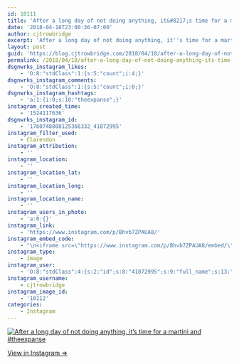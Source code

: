 ```yaml
---
id: 10111
title: 'After a long day of not doing anything, it&#8217;s time for a martini and #theexpanse'
date: '2018-04-18T23:00:36-07:00'
author: cjtrowbridge
excerpt: 'After a long day of not doing anything, it''s time for a martini and #theexpanse'
layout: post
guid: 'https://blog.cjtrowbridge.com/2018/04/18/after-a-long-day-of-not-doing-anything-its-time-for-a-martini-and-theexpanse/'
permalink: /2018/04/18/after-a-long-day-of-not-doing-anything-its-time-for-a-martini-and-theexpanse/
dsgnwrks_instagram_likes:
    - 'O:8:"stdClass":1:{s:5:"count";i:4;}'
dsgnwrks_instagram_comments:
    - 'O:8:"stdClass":1:{s:5:"count";i:0;}'
dsgnwrks_instagram_hashtags:
    - 'a:1:{i:0;s:10:"theexpanse";}'
instagram_created_time:
    - '1524117636'
dsgnwrks_instagram_id:
    - '1760748808125366332_41872995'
instagram_filter_used:
    - Clarendon
instagram_attribution:
    - ''
instagram_location:
    - ''
instagram_location_lat:
    - ''
instagram_location_long:
    - ''
instagram_location_name:
    - ''
instagram_users_in_photo:
    - 'a:0:{}'
instagram_link:
    - 'https://www.instagram.com/p/Bhvb7ZPAUA8/'
instagram_embed_code:
    - "\n<iframe src=\"https://www.instagram.com/p/Bhvb7ZPAUA8/embed/\" width=\"612\" height=\"710\" frameborder=\"0\" scrolling=\"no\" allowtransparency=\"true\" class=\"insta-image-embed\"></iframe>\n"
instagram_type:
    - image
instagram_user:
    - 'O:8:"stdClass":4:{s:2:"id";s:8:"41872995";s:9:"full_name";s:13:"CJ Trowbridge";s:15:"profile_picture";s:141:"https://scontent.cdninstagram.com/vp/e1b672f62211dfa88909f4a5259cb5d7/5B699F1C/t51.2885-19/s150x150/13724650_1188772791164794_142557231_a.jpg";s:8:"username";s:12:"cjtrowbridge";}'
instagram_username:
    - cjtrowbridge
instagram_image_id:
    - '10112'
categories:
    - Instagram
---
```


[![After a long day of not doing anything, it’s time for a martini and #theexpanse](https://blog.cjtrowbridge.com/wp-content/uploads/2018/04/1524117636-1-1.jpg)](https://www.instagram.com/p/Bhvb7ZPAUA8/)

[View in Instagram ⇒](https://www.instagram.com/p/Bhvb7ZPAUA8/)